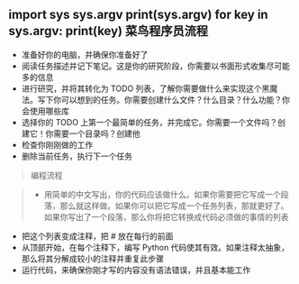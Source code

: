 import sys
sys.argv
print(sys.argv)
for key in sys.argv:
    print(key)
菜鸟程序员流程
---
* 准备好你的电脑，并确保你准备好了
* 阅读任务描述并记下笔记。这是你的研究阶段，你需要以书面形式收集尽可能多的信息
* 进行研究，并将其转化为 TODO 列表，了解你需要做什么来实现这个黑魔法。写下你可以想到的任务。你需要创建什么文件？什么目录？什么功能？你会使用哪些库
* 选择你的 TODO 上第一个最简单的任务，并完成它。你需要一个文件吗？创建它！你需要一个目录吗？创建他
* 检查你刚刚做的工作
* 删除当前任务，执行下一个任务

> 编程流程

> * 用简单的中文写出，你的代码应该做什么。如果你需要把它写成一个段落，那么就这样做。如果你可以把它写成一个任务列表，那就更好了。如果你写出了一个段落，那么你将把它转换成代码必须做的事情的列表
* 把这个列表变成注释，把 # 放在每行的前面
* 从顶部开始，在每个注释下，编写 Python 代码使其有效。如果注释太抽象，那么将其分解成较小的注释并重复此步骤
* 运行代码，来确保你刚才写的内容没有语法错误，并且基本能工作
